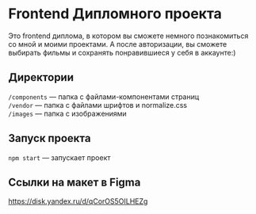 # Frontend Дипломного проекта

Это frontend диплома, в котором вы сможете немного познакомиться со мной и моими проектами. А после авторизации, вы сможете выбирать фильмы и сохранять понравившиеся у себя в аккаунте:)

## Директории

`/components` — папка с файлами-компонентами страниц  
`/vendor` — папка с файлами шрифтов и normalize.css  
`/images` — папка с изображениями  

## Запуск проекта

`npm start` — запускает проект  

## Ссылки на макет в Figma

https://disk.yandex.ru/d/qCorOS5OILHEZg
